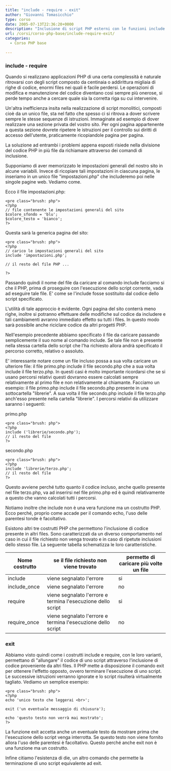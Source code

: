 ```yaml
---
title: "include - require - exit"
author: "Giovanni Tomasicchio"
type: corso
date: 2005-07-13T22:36:20+0000
description: "Inclusione di script PHP esterni con le funzioni include e require. Terminare uno script PHP con la funzione exit e die."
url: /corsi/corso-php-base/include-require-exit/
categories:
  - Corso PHP base
  
---
```

### include - require

Quando si realizzano applicazioni PHP di una certa complessità è naturale ritrovarsi con degli script composto da centinaia o addirittura migliaia di righe di codice, enormi files nei quali è facile perdersi. Le operazioni di modifica e manutenzione del codice diventano così sempre più onerose, si perde tempo anche a cercare quale sia la corretta riga su cui intervenire.

Un'altra inefficienza insita nella realizzazione di script monolitici, composti cioè da un unico file, sta nel fatto che spesso ci si ritrova a dover scrivere sempre le stesse sequenze di istruzioni. Immaginate ad esempio di dover realizzare una sezione privata del vostro sito. Per ogni pagina appartenente a questa sezione dovrete ripetere le istruzioni per il controllo sui diritti di accesso dell'utente, praticamente ricopiandole pagina per pagina.

La soluzione ad entrambi i problemi appena esposti risiede nella divisione del codice PHP in più file da richiamare attraverso dei comandi di inclusione.

Supponiamo di aver memorizzato le impostazioni generali del nostro sito in alcune variabili. Invece di ricopiare tali impostazioni in ciascuna pagina, le inseriamo in un unico file "impostazioni.php" che includeremo poi nelle singole pagine web. Vediamo come.

Ecco il file impostazioni.php:

 ```
<pre class="brush: php">
<?php
// file contenente le impostazioni generali del sito
$colore_sfondo = 'blu';
$colore_testo = 'bianco';
?>
```

Questa sarà la generica pagina del sito:

 ```
<pre class="brush: php">
<?php
// carico le impostazioni generali del sito
include 'impostazioni.php';

// il resto del file PHP ...

?>
```

Passando quindi il nome del file da caricare al comando include facciamo si che il PHP, prima di proseguire con l'esecuzione dello script corrente, vada ad eseguire tale file. E' come se l'include fosse sostituito dal codice dello script specificato.

L'utilità di tale approccio è evidente. Ogni pagina del sito conterrà meno righe, inoltre si potranno effettuare delle modifiche sul codice da includere e tali cambiamenti avranno immediato effetto su tutti i files. In questo modo sarà possibile anche riciclare codice da altri progetti PHP.

Nell'esempio precedente abbiamo specificato il file da caricare passando semplicemente il suo nome al comando include. Se tale file non è presente nella stessa cartella dello script che l'ha richiesto allora andrà specificato il percorso corretto, relativo o assoluto.

E' interessante notare come un file incluso possa a sua volta caricare un ulteriore file: il file primo.php include il file secondo.php che a sua volta include il file terzo.php. In questi casi è molto importante ricordarsi che se si usano percorsi relativi questi dovranno essere calcolati sempre relativamente al primo file e non relativamente al chiamante. Facciamo un esempio: il file primo.php include il file secondo.php presente in una sottocartella "librerie". A sua volta il file secondo.php include il file terzo.php anch'esso presente nella cartella "librerie". I percorsi relativi da utilizzare saranno i seguenti:

primo.php

 ```
<pre class="brush: php">
<?php
include ('librerie/secondo.php');
// il resto del file
?>
```

secondo.php

 ```
<pre class="brush: php">
<?php
include 'librerie/terzo.php';
// il resto del file
?>
```

Questo avviene perché tutto quanto il codice incluso, anche quello presente nel file terzo.php, va ad inserirsi nel file primo.php ed è quindi relativamente a questo che vanno calcolati tutti i percorsi.

Notiamo inoltre che include non è una vera funzione ma un costrutto PHP. Ecco perché, proprio come accade per il comando echo, l'uso delle parentesi tonde è facoltativo.

Esistono altri tre costrutti PHP che permettono l'inclusione di codice presente in altri files. Sono caratterizzati da un diverso comportamento nel caso in cui il file richiesto non venga trovato e in caso di ripetute inclusioni dello stesso file. La seguente tabella schematizza le loro caratteristiche.

 | Nome costrutto | se il file richiesto non viene trovato | permette di caricare  più volte un file |
|---|---|---|
| include | viene segnalato l'errore | si |
| include\_once | viene segnalato l'errore | no |
| require | viene segnalato l'errore e termina l'esecuzione dello script | si |
| require\_once | viene segnalato l'errore e termina l'esecuzione dello script | no |

### exit

Abbiamo visto quindi come i costrutti include e require, con le loro varianti, permettano di "allungare" il codice di uno script attraverso l'inclusione di codice proveniente da altri files. Il PHP mette a disposizione il comando exit per ottenere l'effetto opposto, ovvero terminare l'esecuzione di uno script. Le successive istruzioni verranno ignorate e lo script risulterà virtualmente tagliato. Vediamo un semplice esempio:

 ```
<pre class="brush: php">
<?php
echo 'unico testo che leggerai <br>';

exit ('un eventuale messaggio di chiusura');

echo 'questo testo non verrà mai mostrato';
?>
```

La funzione exit accetta anche un eventuale testo da mostrare prima che l'esecuzione dello script venga interrotta. Se questo testo non viene fornito allora l'uso delle parentesi è facoltativo. Questo perché anche exit non è una funzione ma un costrutto.

Infine citiamo l'esistenza di die, un altro comando che permette la terminazione di uno script equivalente ad exit.